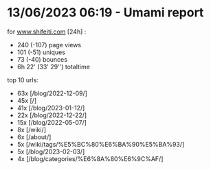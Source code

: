 # 13/06/2023 06:19 - Umami report
for www.shifeiti.com [24h] :

 - 240 (-107) page views
 - 101 (-51) uniques
 - 73 (-40) bounces
 - 6h 22'  (33' 29'') totaltime


top 10 urls:
 - 63x [/blog/2022-12-09/]
 - 45x [/]
 - 41x [/blog/2023-01-12/]
 - 22x [/blog/2022-12-22/]
 - 15x [/blog/2022-05-07/]
 - 8x [/wiki/]
 - 6x [/about/]
 - 5x [/wiki/tags/%E5%BC%80%E6%BA%90%E5%BA%93/]
 - 5x [/blog/2023-02-03/]
 - 4x [/blog/categories/%E6%8A%80%E6%9C%AF/]



